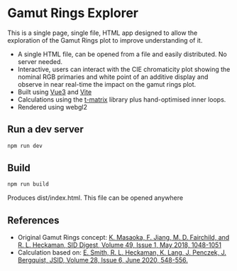 # Gamut Rings Explorer

This is a single page, single file, HTML app designed to allow the exploration of the Gamut Rings plot to improve understanding of it.
- A single HTML file, can be opened from a file and easily distributed.  No server needed.
- Interactive, users can interact with the CIE chromaticity plot showing the nominal RGB primaries and white point of an additive display and observe in near real-time the impact on the gamut rings plot.
- Built using [Vue3](https://vuejs.org/) and [Vite](https://vitejs.dev/)
- Calculations using the [t-matrix](https://github.com/euan-smith/t-matrix) library plus hand-optimised inner loops.
- Rendered using webgl2

## Run a dev server

```bash
npm run dev
```

## Build

```bash
npm run build
```

Produces dist/index.html.  This file can be opened anywhere

## References

- Original Gamut Rings concept: [K. Masaoka, F. Jiang, M. D. Fairchild, and R. L. Heckaman,
SID Digest, Volume 49, Issue 1, May 2018, 1048-1051](https://doi.org/10.1002/sdtp.12187)
- Calculation based on: [E. Smith, R. L. Heckaman, K. Lang, J. Penczek, J. Bergquist,
JSID, Volume 28, Issue 6, June 2020, 548-556.](https://doi.org/10.1002/jsid.918)
